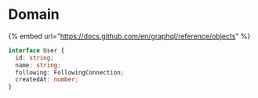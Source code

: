 # Domain

{% embed url="https://docs.github.com/en/graphql/reference/objects" %}

```typescript
interface User {
  id: string;
  name: string;
  following: FollowingConnection;
  createdAt: number;
}
```
